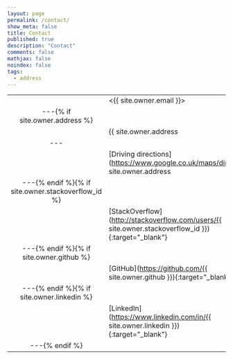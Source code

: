 ```yaml
---
layout: page
permalink: /contact/
show_meta: false
title: Contact
published: true
description: "Contact"
comments: false
mathjax: false
noindex: false
tags:
  - address
---
```


|  |  | 
| :-: | :- |
| <i class="fa fa-paper-plane"></i>  | <{{ site.owner.email }}> | 
|---{% if site.owner.address %}
| <i class="fa fa-envelope"></i> | {{ site.owner.address | newline_to_br | strip_newlines }}   | 
|---
| <i class="fa fa-car"></i>  | [Driving directions](https://www.google.co.uk/maps/dir//{{ site.owner.address | url_encode }}){:target="_blank"} | 
|---{% endif %}{% if site.owner.stackoverflow_id %}
| <i class="fa fa-stack-overflow"></i>  | [StackOverflow](http://stackoverflow.com/users/{{ site.owner.stackoverflow_id }}){:target="_blank"} | 
|---{% endif %}{% if site.owner.github %}
| <i class="fa fa-github"></i>  | [GitHub](https://github.com/{{ site.owner.github }}){:target="_blank"} | 
|---{% endif %}{% if site.owner.linkedin %}
| <i class="fa fa-linkedin"></i>  | [LinkedIn](https://www.linkedin.com/in/{{ site.owner.linkedin }}){:target="_blank"} | 
|---{% endif %}

<a href="javascript:window.print()" class="social-icons" title="Printer friendly format"><i class="fa fa-print"></i></a>

